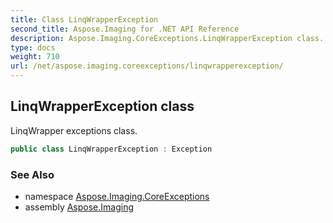 ```yaml
---
title: Class LinqWrapperException
second_title: Aspose.Imaging for .NET API Reference
description: Aspose.Imaging.CoreExceptions.LinqWrapperException class. LinqWrapper exceptions class
type: docs
weight: 710
url: /net/aspose.imaging.coreexceptions/linqwrapperexception/
---
```

## LinqWrapperException class

LinqWrapper exceptions class.

```csharp
public class LinqWrapperException : Exception
```

### See Also

* namespace [Aspose.Imaging.CoreExceptions](../../aspose.imaging.coreexceptions/)
* assembly [Aspose.Imaging](../../)


